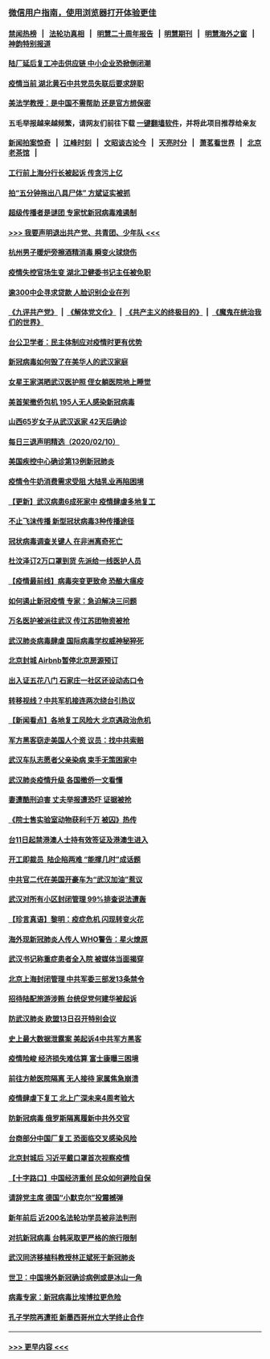 ### [微信用户指南，使用浏览器打开体验更佳](https://github.com/gfw-breaker/banned-news1/blob/master/indexes/wechat-guide.md?t=0)
#### [禁闻热榜](热点新闻.md?t=0)  &nbsp;&nbsp;|&nbsp;&nbsp; [法轮功真相](https://github.com/gfw-breaker/truth/blob/master/README.md?t=0) &nbsp;&nbsp;|&nbsp;&nbsp; [明慧二十周年报告](https://github.com/gfw-breaker/mh-reports/blob/master/README.md?t=0) &nbsp;&nbsp;|&nbsp;&nbsp;[明慧期刊](https://github.com/gfw-breaker/mh-qikan) &nbsp;&nbsp;|&nbsp;&nbsp; [明慧海外之窗](https://github.com/gfw-breaker/mh-news/blob/master/README.md?t=0) &nbsp;&nbsp;|&nbsp;&nbsp; [神韵特别报道](https://github.com/gfw-breaker/mh-news/blob/master/shenyun.md?t=0)
#### [陆厂延后复工冲击供应链 中小企业恐掀倒闭潮](../pages/nsc413/n11859772.md?t=02111622) 
#### [疫情当前 湖北黄石中共党员失联后要求辞职](../pages/nsc413/n11860118.md?t=02111622) 
#### [美法学教授：是中国不需帮助 还是官方想保密](../pages/nsc413/n11859492.md?t=02111622) 
#### 五毛举报越来越频繁，请网友们前往下载 [一键翻墙软件](https://github.com/gfw-breaker/ssr-accounts)，并将此项目推荐给亲友
#### [新闻拍案惊奇](https://github.com/gfw-breaker/banned-news1/blob/master/pages/link4.md) &nbsp;&nbsp;|&nbsp;&nbsp; [江峰时刻](https://github.com/gfw-breaker/banned-news1/blob/master/pages/link4.md) &nbsp;&nbsp;|&nbsp;&nbsp; [文昭谈古论今](https://github.com/gfw-breaker/banned-news1/blob/master/pages/link4.md) &nbsp;&nbsp;|&nbsp;&nbsp; [天亮时分](https://github.com/gfw-breaker/banned-news1/blob/master/pages/link4.md) &nbsp;&nbsp;|&nbsp;&nbsp; [萧茗看世界](https://github.com/gfw-breaker/banned-news1/blob/master/pages/link4.md) &nbsp;&nbsp;|&nbsp;&nbsp; [北京老茶馆](https://github.com/gfw-breaker/banned-news1/blob/master/pages/link4.md) &nbsp;&nbsp;|&nbsp;&nbsp; 
#### [工行前上海分行长被起诉 传贪污上亿](../pages/nsc413/n11860139.md?t=02111622) 
#### [拍“五分钟拖出八具尸体” 方斌证实被抓](../pages/nsc413/n11860090.md?t=02111622) 
#### [超级传播者是谜团 专家忧新冠病毒难遏制](../pages/nsc413/n11859686.md?t=02111622) 
#### [>>> 我要声明退出共产党、共青团、少年队 <<<](https://github.com/begood0513/goodnews/blob/master/quit/letter.md) 
#### [杭州男子暖炉旁擦酒精消毒 瞬变火球烧伤](../pages/nsc413/n11860071.md?t=02111622) 
#### [疫情失控官场生变 湖北卫健委书记主任被免职](../pages/nsc413/n11859848.md?t=02111622) 
#### [逾300中企寻求贷款 人脸识别企业在列](../pages/nsc413/n11860100.md?t=02111622) 
#### [《九评共产党》](https://github.com/begood0513/9ping.md/blob/master/README.md) &nbsp;|&nbsp; [《解体党文化》](../../../../jtdwh.md/blob/master/README.md)  &nbsp;|&nbsp; [《共产主义的终极目的》](../../../../gczydzjmd.md/blob/master/README.md) &nbsp;|&nbsp; [《魔鬼在统治我们的世界》](../../../../mgztzwmdsj.md/blob/master/README.md) 
#### [台公卫学者：民主体制应对疫情时更有优势](../pages/nsc413/n11860023.md?t=02111622) 
#### [新冠病毒如何毁了在美华人的武汉家庭](../pages/nsc413/n11859524.md?t=02111622) 
#### [女星王家淇晒武汉医护照 侄女躺医院地上睡觉](../pages/nsc413/n11859756.md?t=02111622) 
#### [美首架撤侨包机 195人无人感染新冠病毒](../pages/nsc413/n11859908.md?t=02111622) 
#### [山西65岁女子从武汉返家 42天后确诊](../pages/nsc413/n11859912.md?t=02111622) 
#### [每日三退声明精选（2020/02/10）](../pages/nsc413/n11860031.md?t=02111622) 
#### [美国疾控中心确诊第13例新冠肺炎](../pages/nsc413/n11859966.md?t=02111622) 
#### [疫情令牛奶消费需求受阻 大陆乳业再陷困境](../pages/nsc413/n11859859.md?t=02111622) 
#### [【更新】武汉病患6成死家中 疫情肆虐多地复工](../pages/nsc413/n11801312.md?t=02111622) 
#### [不止飞沫传播 新型冠状病毒3种传播途径](../pages/nsc413/n11859060.md?t=02111622) 
#### [冠状病毒调查关键人 在非洲离奇死亡](../pages/nsc413/n11859798.md?t=02111622) 
#### [杜汶泽订2万口罩到货 先派给一线医护人员](../pages/nsc413/n11859214.md?t=02111622) 
#### [【疫情最前线】病毒突变更致命 恐酿大瘟疫](../pages/nsc413/n11859604.md?t=02111622) 
#### [如何遏止新冠疫情 专家：急迫解决三问题](../pages/nsc413/n11859685.md?t=02111622) 
#### [万名医护被派往武汉 传江苏团物资被抢](../pages/nsc413/n11859585.md?t=02111622) 
#### [武汉肺炎病毒肆虐 国际病毒学权威神秘猝死](../pages/nsc413/n11833010.md?t=02111622) 
#### [北京封城 Airbnb暂停北京房源预订](../pages/nsc413/n11859659.md?t=02111622) 
#### [出入证五花八门 石家庄一社区还设动态口令](../pages/nsc413/n11859510.md?t=02111622) 
#### [转移视线？中共军机接连两次绕台引热议](../pages/nsc413/n11859346.md?t=02111622) 
#### [【新闻看点】各地复工风险大 北京遇政治危机](../pages/nsc413/n11859164.md?t=02111622) 
#### [军方黑客窃走美国人个资 议员：找中共索赔](../pages/nsc413/n11859371.md?t=02111622) 
#### [武汉车队志愿者父亲染病 束手无策困家中](../pages/nsc413/n11859117.md?t=02111622) 
#### [武汉肺炎疫情升级 各国撤侨一文看懂](../pages/nsc413/n11859313.md?t=02111622) 
#### [妻遭酷刑迫害 丈夫举报遭恐吓 证据被抢](../pages/nsc413/n11858478.md?t=02111622) 
#### [《院士售实验室动物获利千万 被囚》热传](../pages/nsc413/n11859316.md?t=02111622) 
#### [台11日起禁港澳人士持有效签证及港澳生进入](../pages/nsc413/n11858423.md?t=02111622) 
#### [开工即裁员  陆企陷两难 “能撑几时”成话题](../pages/nsc413/n11859127.md?t=02111622) 
#### [中共官二代在美国开豪车为“武汉加油”惹议](../pages/nsc413/n11859039.md?t=02111622) 
#### [武汉对所有小区封闭管理 99%排查说法遭轰](../pages/nsc413/n11859264.md?t=02111622) 
#### [【珍言真语】黎明：疫症危机 闪现转变火花](../pages/nsc413/n11859199.md?t=02111622) 
#### [海外现新冠肺炎人传人 WHO警告：星火燎原](../pages/nsc413/n11859252.md?t=02111622) 
#### [武汉书记称重症患者全入院 被媒体当面揭穿](../pages/nsc413/n11859218.md?t=02111622) 
#### [北京上海封闭管理 中共军委三部发13条禁令](../pages/nsc413/n11859098.md?t=02111622) 
#### [招待陆配旅游涉贿 台统促党何建华被起诉](../pages/nsc413/n11858696.md?t=02111622) 
#### [防武汉肺炎 欧盟13日召开特别会议](../pages/nsc413/n11859088.md?t=02111622) 
#### [史上最大数据泄露案 美起诉4中共军方黑客](../pages/nsc413/n11859115.md?t=02111622) 
#### [疫情险峻 经济损失难估算 富士康曝三困境](../pages/nsc413/n11859120.md?t=02111622) 
#### [前往方舱医院隔离 无人接待 家属焦急崩溃](../pages/nsc413/n11859068.md?t=02111622) 
#### [疫情肆虐下复工 北上广深未来4周考验大](../pages/nsc413/n11859066.md?t=02111622) 
#### [防新冠病毒 俄罗斯隔离履新中共外交官](../pages/nsc413/n11859079.md?t=02111622) 
#### [台商部分中国厂复工 恐面临交叉感染风险](../pages/nsc413/n11858646.md?t=02111622) 
#### [北京封城后 习近平戴口罩首次视察疫情](../pages/nsc413/n11858828.md?t=02111622) 
#### [【十字路口】中国经济重创 民众如何避险自保](../pages/nsc413/n11857098.md?t=02111622) 
#### [请辞党主席 德国“小默克尔”投震撼弹](../pages/nsc413/n11858583.md?t=02111622) 
#### [新年前后 近200名法轮功学员被非法判刑](../pages/nsc413/n11855720.md?t=02111622) 
#### [对抗新冠病毒 台韩采取更严格的旅行限制](../pages/nsc413/n11858936.md?t=02111622) 
#### [武汉同济移植科教授林正斌死于新冠肺炎](../pages/nsc413/n11858844.md?t=02111622) 
#### [世卫：中国境外新冠确诊病例或是冰山一角](../pages/nsc413/n11858781.md?t=02111622) 
#### [病毒专家：新冠病毒比埃博拉更危险](../pages/nsc413/n11858572.md?t=02111622) 
#### [孔子学院再遭拒 新墨西哥州立大学终止合作](../pages/nsc413/n11858661.md?t=02111622) 

----
#### [ >>> 更早内容 <<< ](../indexes/nsc413-earlier.md)
